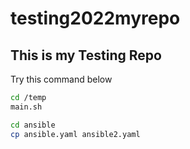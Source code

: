 # testing2022myrepo
## This is my Testing Repo
 Try this command below
 ```sh
 cd /temp
 main.sh
 ```
 ```sh
 cd ansible
 cp ansible.yaml ansible2.yaml
 ```

